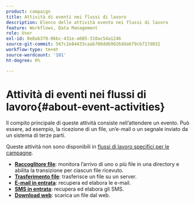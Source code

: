 ```yaml
---
product: campaign
title: Attività di eventi nei flussi di lavoro
description: Elenco delle attività evento nei flussi di lavoro
feature: Workflows, Data Management
role: User
exl-id: 0e8ab370-06bc-431e-a685-310ac54a1246
source-git-commit: 567c2e84433caab708ddb9026dda6f9cb717d032
workflow-type: tm+mt
source-wordcount: '101'
ht-degree: 0%

---
```


# Attività di eventi nei flussi di lavoro{#about-event-activities}

Il compito principale di queste attività consiste nell’attendere un evento. Può essere, ad esempio, la ricezione di un file, un’e-mail o un segnale inviato da un sistema di terze parti.

Queste attività non sono disponibili in [flussi di lavoro specifici per le campagne](campaign-workflows.md).


* **[Raccoglitore file](file-collector.md)**: monitora l’arrivo di uno o più file in una directory e abilita la transizione per ciascun file ricevuto.
* **[Trasferimento file](file-transfer.md)**: trasferisce un file su un server.
* **[E-mail in entrata](inbound-emails.md)**: recupera ed elabora le e-mail.
* **[SMS in entrata](inbound-sms.md)**: recupera ed elabora gli SMS.
* **[Download web](web-download.md)**: scarica un file dal web.
